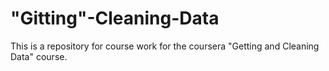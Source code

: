 "Gitting"-Cleaning-Data
=====================
This is a repository for course work for the coursera "Getting and Cleaning Data" course.
